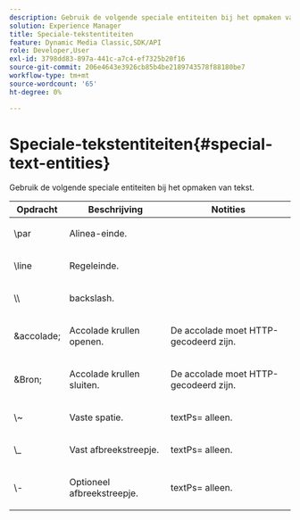 ```yaml
---
description: Gebruik de volgende speciale entiteiten bij het opmaken van tekst.
solution: Experience Manager
title: Speciale-tekstentiteiten
feature: Dynamic Media Classic,SDK/API
role: Developer,User
exl-id: 3798dd83-897a-441c-a7c4-ef7325b20f16
source-git-commit: 206e4643e3926cb85b4be2189743578f88180be7
workflow-type: tm+mt
source-wordcount: '65'
ht-degree: 0%

---
```


# Speciale-tekstentiteiten{#special-text-entities}

Gebruik de volgende speciale entiteiten bij het opmaken van tekst.

<table id="table_CFEB845C1B9A475CA52ECDFA9BB59A9D"> 
 <thead> 
  <tr> 
   <th class="entry"> Opdracht </th> 
   <th class="entry"> Beschrijving </th> 
   <th class="entry"> Notities </th> 
  </tr> 
 </thead>
 <tbody> 
  <tr> 
   <td> <span class="codeph"> \par</span> </td> 
   <td> <p>Alinea-einde. </p> </td> 
   <td> <p> </p> </td> 
  </tr> 
  <tr> 
   <td> <span class="codeph"> \line </span> </td> 
   <td> <p>Regeleinde. </p> </td> 
   <td> <p> </p> </td> 
  </tr> 
  <tr> 
   <td> <span class="codeph"> \\ </span> </td> 
   <td> <p>backslash. </p> </td> 
   <td> <p> </p> </td> 
  </tr> 
  <tr> 
   <td> <span class="codeph"> &accolade; </span> </td> 
   <td> <p>Accolade krullen openen. </p> </td> 
   <td> <p>De accolade moet HTTP-gecodeerd zijn. </p> </td> 
  </tr> 
  <tr> 
   <td> <span class="codeph"> &Bron; </span> </td> 
   <td> <p>Accolade krullen sluiten. </p> </td> 
   <td> <p>De accolade moet HTTP-gecodeerd zijn. </p> </td> 
  </tr> 
  <tr> 
   <td> <span class="codeph"> \~ </span> </td> 
   <td> <p>Vaste spatie. </p> </td> 
   <td> <p><span class="codeph"> textPs=</span> alleen. </p> </td> 
  </tr> 
  <tr> 
   <td> <span class="codeph"> \_</span> </td> 
   <td> <p>Vast afbreekstreepje. </p> </td> 
   <td> <p><span class="codeph"> textPs=</span> alleen. </p> </td> 
  </tr> 
  <tr> 
   <td> <span class="codeph"> \- </span> </td> 
   <td> <p>Optioneel afbreekstreepje. </p> </td> 
   <td> <p><span class="codeph"> textPs=</span> alleen. </p> </td> 
  </tr> 
 </tbody> 
</table>
